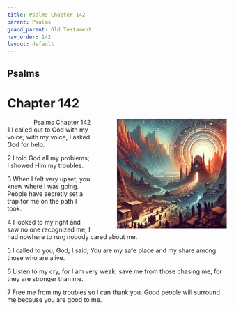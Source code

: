 ```yaml
---
title: Psalms Chapter 142
parent: Psalms
grand_parent: Old Testament
nav_order: 142
layout: default
---
```


## Psalms

# Chapter 142

<div style="clear: both; text-align: right;">
    <img src="/assets/Image/Psalms/500/142.jpg" alt="Psalms Chapter 142" class="chapter-image" style="max-width: 50%; height: auto; float: right; margin: 0 0 10px 10px; padding-left: 10%;">
    <figcaption style="font-size: 14px;">Psalms Chapter 142</figcaption>
</div>
1 I called out to God with my voice; with my voice, I asked God for help.

2 I told God all my problems; I showed Him my troubles.

3 When I felt very upset, you knew where I was going. People have secretly set a trap for me on the path I took.

4 I looked to my right and saw no one recognized me; I had nowhere to run; nobody cared about me.

5 I called to you, God; I said, You are my safe place and my share among those who are alive.

6 Listen to my cry, for I am very weak; save me from those chasing me, for they are stronger than me.

7 Free me from my troubles so I can thank you. Good people will surround me because you are good to me.


